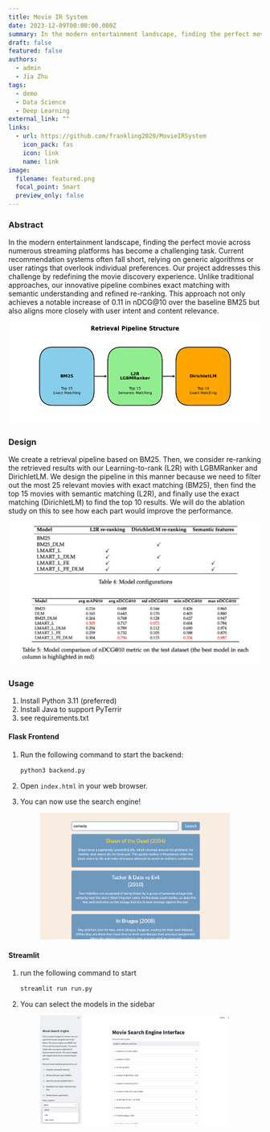 ```yaml
---
title: Movie IR System
date: 2023-12-09T00:00:00.000Z
summary: In the modern entertainment landscape, finding the perfect movie across numerous streaming platforms has become a challenging task. Current recommendation systems often fall short, relying on generic algorithms or user ratings that overlook individual preferences. Our project addresses this challenge by redefining the movie discovery experience. Unlike traditional approaches, our innovative pipeline combines exact matching with semantic understanding and refined re-ranking. This approach not only achieves a notable increase of 0.11 in nDCG@10 over the baseline BM25 but also aligns more closely with user intent and content relevance.
draft: false
featured: false
authors:
  - admin
  - Jia Zhu
tags:
  - demo
  - Data Science
  - Deep Learning
external_link: ""
links:
  - url: https://github.com/frankling2020/MovieIRSystem
    icon_pack: fas
    icon: link
    name: link
image:
  filename: featured.png
  focal_point: Smart
  preview_only: false
---
```



### Abstract
In the modern entertainment landscape, finding the perfect movie across numerous streaming platforms has become a challenging task. Current recommendation systems often fall short, relying on generic algorithms or user ratings that overlook individual preferences. Our project addresses this challenge by redefining the movie discovery experience. Unlike traditional approaches, our innovative pipeline combines exact matching with semantic understanding and refined re-ranking. This approach not only achieves a notable increase of 0.11 in nDCG@10 over the baseline BM25 but also aligns more closely with user intent and content relevance.

![](pipeline.png)


### Design
We create a retrieval pipeline based on BM25. Then, we consider re-ranking the retrieved results with our Learning-to-rank (L2R) with LGBMRanker and DirichletLM. We design the pipeline in this manner because we need to filter out the most 25 relevant movies with exact matching (BM25), then find the top 15 movies with semantic matching (L2R), and finally use the exact matching (DirichletLM) to find the top 10 results. We will do the ablation study on this to see how each part would improve the performance.

![](featured.png)

### Usage

1. Install Python 3.11 (preferred)
2. Install Java to support PyTerrir
3. see requirements.txt

#### Flask Frontend
1. Run the following command to start the backend:
    ```bash
    python3 backend.py
    ```

2. Open `index.html` in your web browser.

3. You can now use the search engine!

<div align="center">
    <img src="web.png" style="width:75%">
</div>

#### Streamlit
1. run the following command to start
    ```bash
    streamlit run run.py
    ```
2. You can select the models in the sidebar
<div align="center">
    <img src="streamlit_interface.png" style="width:75%">
</div>
